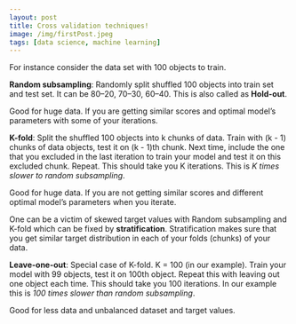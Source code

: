 ```yaml
---
layout: post
title: Cross validation techniques!
image: /img/firstPost.jpeg
tags: [data science, machine learning]
---
```


For instance consider the data set with 100 objects to train.

**Random subsampling**: Randomly split shuffled 100 objects into train set and test set. It can be 80–20, 70–30, 60–40. This is also called as **Hold-out**.

Good for huge data. If you are getting similar scores and optimal model’s parameters with some of your iterations.

**K-fold**: Split the shuffled 100 objects into k chunks of data. Train with (k - 1) chunks of data objects, test it on (k - 1)th chunk. Next time, include the one that you excluded in the last iteration to train your model and test it on this excluded chunk. Repeat. This should take you K iterations. This is *K times slower to random subsampling*.

Good for huge data. If you are not getting similar scores and different optimal model’s parameters when you iterate.

One can be a victim of skewed target values with Random subsampling and K-fold which can be fixed by **stratification**. Stratification makes sure that you get similar target distribution in each of your folds (chunks) of your data.

**Leave-one-out**: Special case of K-fold. K = 100 (in our example). Train your model with 99 objects, test it on 100th object. Repeat this with leaving out one object each time. This should take you 100 iterations. In our example this is *100 times slower than random subsampling*.

Good for less data and unbalanced dataset and target values.
